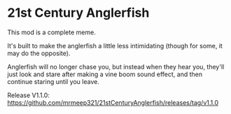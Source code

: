 # 21st Century Anglerfish

This mod is a complete meme.

It's built to make the anglerfish a little less intimidating (though for some, it may do the opposite).

Anglerfish will no longer chase you, but instead when they hear you, they'll just look and stare after making a vine boom sound effect, and then continue staring until you leave.

Release V1.1.0: https://github.com/mrmeep321/21stCenturyAnglerfish/releases/tag/v1.1.0

<!-- TOC -->
